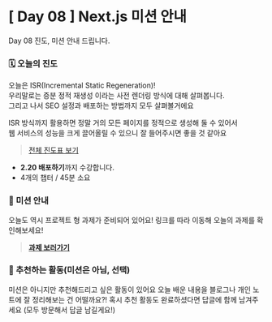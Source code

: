# [ Day 08 ] Next.js 미션 안내

Day 08 진도, 미션 안내 드립니다.

### 🗓️ 오늘의 진도

오늘은 ISR(Incremental Static Regeneration)!  
우리말로는 증분 정적 재생성 이라는 사전 렌더링 방식에 대해 살펴봅니다.  
그리고 나서 SEO 설정과 배포하는 방법까지 모두 살펴볼거에요

ISR 방식까지 활용하면 정말 거의 모든 페이지를 정적으로 생성해 둘 수 있어서  
웹 서비스의 성능을 크게 끌어올릴 수 있으니 잘 들어주시면 좋을 것 같아요

> [전체 진도표 보기](https://winterlood.notion.site/Next-js-2d88c12bf13041dab85068953a5a78a0?pvs=4)

- **2.20 배포하기**까지 수강합니다.
- 4개의 챕터 / 45분 소요

### 🎯 미션 안내

오늘도 역시 프로젝트 형 과제가 준비되어 있어요!
링크를 따라 이동해 오늘의 과제를 확인해보세요!

> **[과제 보러가기](https://github.com/winterlood/onebite-next-challenge/blob/main/missions/day08/mission)**

### 🙌 추천하는 활동(미션은 아님, 선택)

미션은 아니지만 추천해드리고 싶은 활동이 있어요
오늘 배운 내용을 블로그나 개인 노트에 잘 정리해보는 건 어떨까요?!
혹시 추천 활동도 완료하셨다면 답글에 함께 남겨주세요
(모두 방문해서 답글 남길게요!)
